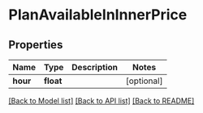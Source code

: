 # PlanAvailableInInnerPrice


## Properties
Name | Type | Description | Notes
------------ | ------------- | ------------- | -------------
**hour** | **float** |  | [optional] 

[[Back to Model list]](../README.md#documentation-for-models) [[Back to API list]](../README.md#documentation-for-api-endpoints) [[Back to README]](../README.md)


